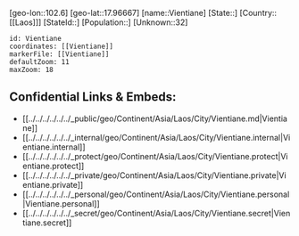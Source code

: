 ﻿---
location: [17.96667,102.6]
mapzoom: [7,12] 
mapmarker: city 
type: City
tags:
- geo/City


SpocWebEntityId: 35937
isDeleted: false
confidential: public

---
[geo-lon::102.6]
[geo-lat::17.96667]
[name::Vientiane]
[State::]
[Country::[[Laos]]]
[StateId::]
[Population::]
[Unknown::32]


```leaflet
id: Vientiane
coordinates: [[Vientiane]]
markerFile: [[Vientiane]]
defaultZoom: 11 
maxZoom: 18
```


## Confidential Links & Embeds: 
- [[../../../../../../_public/geo/Continent/Asia/Laos/City/Vientiane.md|Vientiane]] 
- [[../../../../../../_internal/geo/Continent/Asia/Laos/City/Vientiane.internal|Vientiane.internal]] 
- [[../../../../../../_protect/geo/Continent/Asia/Laos/City/Vientiane.protect|Vientiane.protect]] 
- [[../../../../../../_private/geo/Continent/Asia/Laos/City/Vientiane.private|Vientiane.private]] 
- [[../../../../../../_personal/geo/Continent/Asia/Laos/City/Vientiane.personal|Vientiane.personal]] 
- [[../../../../../../_secret/geo/Continent/Asia/Laos/City/Vientiane.secret|Vientiane.secret]] 
